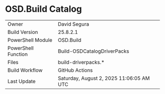 ﻿# OSD.Build Catalog

| | |
|-|-|
| Owner | David Segura |
| Build Version | 25.8.2.1 |
| PowerShell Module | OSD.Build |
| PowerShell Function | Build-OSDCatalogDriverPacks |
| Files | build-driverpacks.* |
| Build Workflow | GitHub Actions |
| Last Update | Saturday, August 2, 2025 11:06:05 AM UTC |
